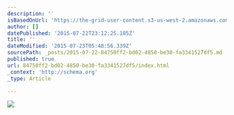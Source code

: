 ```yaml
---
description: ''
isBasedOnUrl: 'https://the-grid-user-content.s3-us-west-2.amazonaws.com/731f759d-41b3-4089-a74d-ad7fb37050fb.jpg'
author: []
datePublished: '2015-07-22T23:12:25.185Z'
title: ''
dateModified: '2015-07-23T05:48:56.339Z'
sourcePath: _posts/2015-07-22-84750ff2-bd02-4850-be30-fa3341527df5.md
published: true
url: 84750ff2-bd02-4850-be30-fa3341527df5/index.html
_context: 'http://schema.org'
_type: Article

---
```

![](https://the-grid-user-content.s3-us-west-2.amazonaws.com/731f759d-41b3-4089-a74d-ad7fb37050fb.jpg)